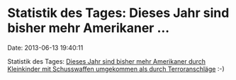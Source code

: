 Statistik des Tages: Dieses Jahr sind bisher mehr Amerikaner \...
=================================================================

Date: 2013-06-13 19:40:11

Statistik des Tages: [Dieses Jahr sind bisher mehr Amerikaner durch
Kleinkinder mit Schusswaffen umgekommen als durch
Terroranschläge](http://www.opposingviews.com/i/society/guns/toddlers-killed-more-americans-terrorists-did-year)
:-)
